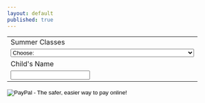 ```yaml
---
layout: default
published: true
---
```


<form target="paypal" action="https://www.paypal.com/cgi-bin/webscr" method="post">
<input type="hidden" name="cmd" value="_s-xclick">
<input type="hidden" name="hosted_button_id" value="Q7CFDZD2QJ27N">
<table>
<tr><td><input type="hidden" name="on0" value="Summer Classes">Summer Classes</td></tr><tr><td><select name="os0">
	<option value="">Choose:</option>
	<option value="Skill Building Sparks Hack July 13th - 17th">Skill Building Sparks Hack: July 13th - 17th $325.00 USD</option>
	<option value="Skill Building Guild Hack July 20th - 24th">Skill Building Guild Hack: July 20th - 24th $325.00 USD</option>
	<option value="Rainbow Day Camp Partnership Hack July 27th - 31st">Rainbow Day Camp Partnership Hack: July 27th - 31st $325.00 USD</option>
	<option value="Hackerling Circuit Hack August 3rd - 7th">Hackerling Circuit Hack: August 3rd - 7th $375.00 USD</option>
	<option value="Art Hack August 10th - 14th">Art Hack: August 10th - 14th $325.00 USD</option>
	<option value="Geek Hack August 17th - 21st">Geek Hack: August 17th - 21st $350.00 USD</option>
</select> </td></tr>
<tr><td><input type="hidden" name="on1" value="Child's Name">Child's Name</td></tr><tr><td><input type="text" name="os1" maxlength="200"></td></tr>
</table>
<input type="hidden" name="currency_code" value="USD">
<input type="image" src="https://www.paypalobjects.com/en_US/i/btn/btn_cart_LG.gif" border="0" name="submit" alt="PayPal - The safer, easier way to pay online!">
<img alt="" border="0" src="https://www.paypalobjects.com/en_US/i/scr/pixel.gif" width="1" height="1">
</form>
